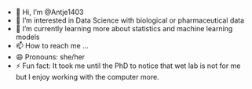 - 👋 Hi, I’m @Antje1403
- 👀 I’m interested in Data Science with biological or pharmaceutical data
- 🌱 I’m currently learning more about statistics and machine learning models
- 📫 How to reach me ...
- 😄 Pronouns: she/her
- ⚡ Fun fact: It took me until the PhD to notice that wet lab is not for me but I enjoy working with the computer more. 

<!---
Antje1403/Antje1403 is a ✨ special ✨ repository because its `README.md` (this file) appears on your GitHub profile.
You can click the Preview link to take a look at your changes.
--->
